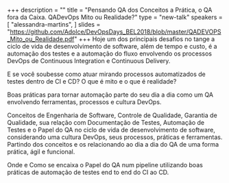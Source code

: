 +++
description = ""
title = "Pensando QA dos Conceitos a Prática, o QA fora da Caixa. QADevOps Mito ou Realidade?"
type = "new-talk"
speakers = [
        "alessandra-martins",
]
slides = "https://github.com/Adolce/DevOpsDays_BEL2018/blob/master/QADEVOPS_Mito_ou_Realidade.pdf"
+++
Hoje um dos principais desafios no tange a ciclo de vida de desenvolvimento de software, além de tempo e custo, é a automação dos testes e a automação do fluxo envolvendo os processos DevOps de Continuous Integration e Continuous Delivery.

E se você soubesse como atuar mirando processos automatizados de testes dentro de CI e CD? O que é mito e o que é realidade?

Boas práticas para tornar automação parte do seu dia a dia como um QA envolvendo ferramentas, processos e cultura DevOps.

Conceitos de Engenharia de Software, Controle de Qualidade, Garantia de Qualidade, sua relação com Documentação de Testes, Automação de Testes e o Papel do QA no ciclo de vida de desenvolvimento de software, considerando uma cultura DevOps, seus processos, práticas e ferramentas. Partindo dos conceitos e os relacionando ao dia a dia do QA de uma forma prática, ágil e funcional.

Onde e Como se encaixa o Papel do QA num pipeline utilizando boas práticas de automação de testes end to end do CI ao CD.
